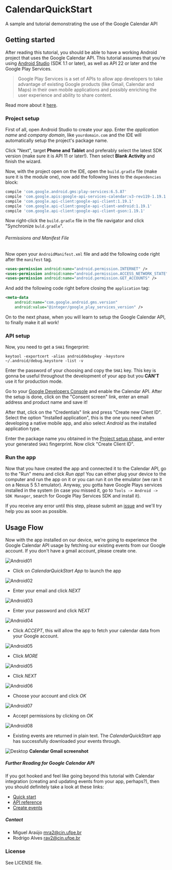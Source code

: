 # CalendarQuickStart

A sample and tutorial demonstrating the use of the Google Calendar API

## Getting started

After reading this tutorial, you should be able to have a working Android
project that uses the Google Calendar API. This tutorial assumes that you're
using [Android Studio] (SDK 1.1 or later), as well as API 22 or later and the
Google Play Services.

> Google Play Services is a set of APIs to allow app developers to take advantage
> of existing Google products (like Gmail, Calendar and Maps) in their own mobile
> applications and possibly enriching the user experience and ability to share
> content.

Read more about it [here].

### Project setup

First of all, open Android Studio to create your app. Enter the _application
name_ and _company domain_, like `yourdomain.com` and the IDE will automatically
setup the project's package name.

Click "Next", target **Phone and Tablet** and preferably select the latest SDK
version (make sure it is API 11 or later!). Then select **Blank Activity** and
finish the wizard.

Now, with the project open on the IDE, open the `build.gradle` file (make sure
it is the module one), now add the following lines to the `dependencies` block:

```groovy
compile 'com.google.android.gms:play-services:6.5.87'
compile 'com.google.apis:google-api-services-calendar:v3-rev119-1.19.1'
compile 'com.google.api-client:google-api-client:1.19.1'
compile 'com.google.api-client:google-api-client-android:1.19.1'
compile 'com.google.api-client:google-api-client-gson:1.19.1'
```

Now right-click the `build.gradle` file in the file navigator and click
"Synchronize `buld.gradle`".

###### Permissions and Manifest File

Now open your `AndroidManifest.xml` file and add the following code right after
the `manifest` tag.

```xml
<uses-permission android:name="android.permission.INTERNET" />
<uses-permission android:name="android.permission.ACCESS_NETWORK_STATE" />
<uses-permission android:name="android.permission.GET_ACCOUNTS" />
```

And add the following code right before closing the `application` tag:

```xml
<meta-data
    android:name="com.google.android.gms.version"
    android:value="@integer/google_play_services_version" />
```

On to the next phase, when you will learn to setup the Google Calendar API, to
finally make it all work!

### API setup

Now, you need to get a `SHA1` fingerprint:

`keytool -exportcert -alias androiddebugkey -keystore ~/.android/debug.keystore -list -v`

Enter the password of your choosing and copy the `SHA1` key. This key is gonna
be useful throughout the development of your app but you **CAN'T** use it for
production mode.

Go to your [Google Developers Console] and enable the Calendar API. After the
setup is done, click on the "Consent screen" link, enter an email address and
product name and save it!

After that, click on the "Credentials" link and press "Create new Client ID".
Select the option "Installed application", this is the one you need when developing
a native mobile app, and also select _Android_ as the installed application type.

Enter the package name you obtained in the [Project setup phase], and enter your
generated `SHA1` fingerprint. Now click "Create Client ID".

### Run the app

Now that you have created the app and connected it to the Calendar API, go to
the "Run" menu and click *Run app*! You can either plug your device to the computer
and run the app on it or you can run it on the emulator (we ran it on a Nexus
5 5.1 emulator). Anyway, you gotta have Google Plays services installed in the
system (in case you missed it, go to `Tools -> Android -> SDK Manager`, search
for Google Play Services SDK and install it).

If you receive any error until this step, please submit an [issue] and we'll
try help you as soon as possible.

## Usage Flow

Now with the app installed on our device, we're going to experience the Google
Calendar API usage by fetching our existing events from our Google account.
If you don't have a gmail account, please create one.

![Android01](https://cloud.githubusercontent.com/assets/7546651/7891878/7a447540-0626-11e5-9556-1a337d030190.png)

* Click on _CalendarQuickStart App_ to launch the app

![Android02](https://cloud.githubusercontent.com/assets/7546651/7891879/802d1534-0626-11e5-9e9d-a52494a627dc.png)

* Enter your email and click _NEXT_

![Android03](https://cloud.githubusercontent.com/assets/7546651/7891882/83cbc6b8-0626-11e5-932a-94b606ac76d5.png)

* Enter your password and click _NEXT_

![Android04](https://cloud.githubusercontent.com/assets/7546651/7891884/872c7942-0626-11e5-983f-778a2b8bed3a.png)

* Click _ACCEPT_, this will allow the app to fetch your calendar data from your
Google account.

![Android05](https://cloud.githubusercontent.com/assets/7546651/7891887/8ad735b4-0626-11e5-840a-1744f8790b2d.png)

* Click _MORE_

![Android05](https://cloud.githubusercontent.com/assets/7546651/7891888/8f0b1af6-0626-11e5-8cb6-a2e407625972.png)

* Click _NEXT_

![Android06](https://cloud.githubusercontent.com/assets/7546651/7891892/92d73656-0626-11e5-9c80-2189156c88ba.png)

* Choose your account and click _OK_

![Android07](https://cloud.githubusercontent.com/assets/7546651/7891895/979ac2e8-0626-11e5-83ad-d79277841b5e.png)

* Accept permissions by clicking on _OK_

![Android08](https://cloud.githubusercontent.com/assets/7546651/7891899/9f619e8e-0626-11e5-9cbf-900ef81b5661.png)

* Existing events are returned in plain text. The *CalendarQuickStart* app has
successfully downloaded your events through.

![Desktop](https://cloud.githubusercontent.com/assets/7546651/7891903/a738d988-0626-11e5-99e9-657fde173c05.png)
__Calendar Gmail screenshot__

##### Further Reading for Google Calendar API

If you got hooked and feel like going beyond this tutorial with Calendar integration
(creating and updating events from your app, perhaps?), then you should definitely
take a look at these links:

+ [Quick start](https://developers.google.com/google-apps/calendar/quickstart/android)
+ [API reference](https://developers.google.com/google-apps/calendar/v3/reference/)
+ [Create events](https://developers.google.com/google-apps/calendar/create-events)

##### Contact

* Miguel Araújo <mra2@cin.ufpe.br>
* Rodrigo Alves <rav2@cin.ufpe.br>

### License

See LICENSE file.

[issue]: https://github.com/miguelarauj1o/CalendarQuickStart/issues
[Android Studio]: http://developer.android.com/tools/studio/index.html
[here]: https://developers.google.com/android/guides/overview
[Google Developers Console]: https://console.developers.google.com/start/api?id=calendar
[Project setup phase]: #project-setup
